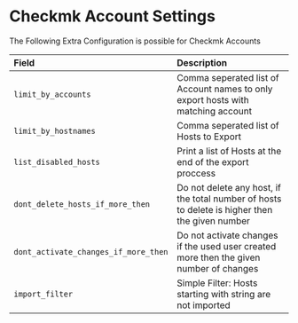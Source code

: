 # Checkmk Account Settings

The Following Extra Configuration is possible for Checkmk Accounts

| Field                                | Description                                                                                    |
| :----------------------------------- | :--------------------------------------------------------------------------------------------- |
| `limit_by_accounts`                  | Comma seperated list of Account names to only export hosts with matching account               |
| `limit_by_hostnames`                 | Comma seperated list of Hosts to Export                                                        |
| `list_disabled_hosts `               | Print a list of Hosts at the end of the export proccess                                        |
| `dont_delete_hosts_if_more_then`     | Do not delete any host, if the total number of hosts to delete is higher then the given number |
| `dont_activate_changes_if_more_then` | Do not activate changes if the used user created more then the given number of changes         |
| `import_filter` | Simple Filter: Hosts starting with string are not imported |

